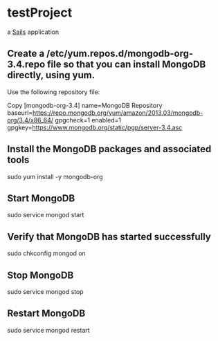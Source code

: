 # testProject

a [Sails](http://sailsjs.org) application


## Create a /etc/yum.repos.d/mongodb-org-3.4.repo file so that you can install MongoDB directly, using yum.
Use the following repository file:

Copy
[mongodb-org-3.4]
name=MongoDB Repository
baseurl=https://repo.mongodb.org/yum/amazon/2013.03/mongodb-org/3.4/x86_64/
gpgcheck=1
enabled=1
gpgkey=https://www.mongodb.org/static/pgp/server-3.4.asc

## Install the MongoDB packages and associated tools
sudo yum install -y mongodb-org

## Start MongoDB
sudo service mongod start

## Verify that MongoDB has started successfully
sudo chkconfig mongod on

## Stop MongoDB
sudo service mongod stop

## Restart MongoDB
sudo service mongod restart
